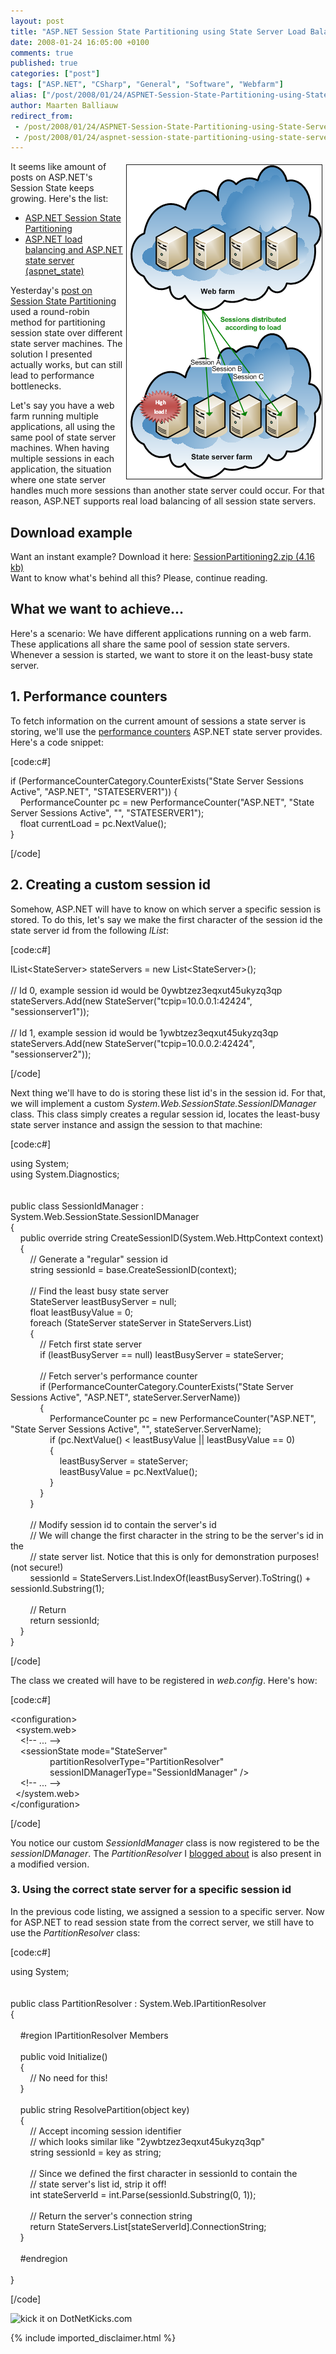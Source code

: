 ```yaml
---
layout: post
title: "ASP.NET Session State Partitioning using State Server Load Balancing"
date: 2008-01-24 16:05:00 +0100
comments: true
published: true
categories: ["post"]
tags: ["ASP.NET", "CSharp", "General", "Software", "Webfarm"]
alias: ["/post/2008/01/24/ASPNET-Session-State-Partitioning-using-State-Server-Load-Balancing.aspx", "/post/2008/01/24/aspnet-session-state-partitioning-using-state-server-load-balancing.aspx"]
author: Maarten Balliauw
redirect_from:
 - /post/2008/01/24/ASPNET-Session-State-Partitioning-using-State-Server-Load-Balancing.aspx.html
 - /post/2008/01/24/aspnet-session-state-partitioning-using-state-server-load-balancing.aspx.html
---
```

<p><img style="width: 312px; height: 502px;" src="/images/session_state_load_balancing.png" border="1" alt="" hspace="5" vspace="5" width="312" height="502" align="right" />It seems like amount of posts on ASP.NET's Session State keeps growing. Here's the list:</p>
<ul>
<li><a href="/post/2008/01/ASPNET-Session-State-Partitioning.aspx">ASP.NET Session State Partitioning</a></li>
<li><a href="/post/2007/11/ASPNET-load-balancing-and-ASPNET-state-server-(aspnet_state).aspx">ASP.NET load balancing and ASP.NET state server (aspnet_state)</a></li>
</ul>
<p>Yesterday's <a href="/post/2008/01/ASPNET-Session-State-Partitioning.aspx">post on Session State Partitioning</a> used a round-robin method for partitioning session state over different state server machines. The solution I presented actually works, but can still lead to performance bottlenecks.</p>
<p>Let's say you have a web farm running multiple applications, all using the same pool of state server machines. When having multiple sessions in each application, the situation where one state server handles much more sessions than another state server could occur. For that reason, ASP.NET supports real load balancing of all session state servers.</p>
<h2>Download example</h2>
<p>Want an instant example? Download it here: <a href="/files/2012/11/SessionPartitioning2.zip">SessionPartitioning2.zip (4.16 kb)</a><br />Want to know what's behind all this? Please, continue reading.</p>
<h2>What we want to achieve...</h2>
<p>Here's a scenario: We have different applications running on a web farm. These applications all share the same pool of session state servers. Whenever a session is started, we want to store it on the least-busy state server.</p>
<h2>1. Performance counters</h2>
<p>To fetch information on the current amount of sessions a state server is storing, we'll use the <a href="http://msdn2.microsoft.com/en-us/library/fxk122b4.aspx" target="_blank">performance counters</a> ASP.NET state server provides. Here's a code snippet:</p>
<p>[code:c#]</p>
<p>if (PerformanceCounterCategory.CounterExists("State Server Sessions Active", "ASP.NET", "STATESERVER1")) {<br /> &nbsp;&nbsp;&nbsp; PerformanceCounter pc = new PerformanceCounter("ASP.NET", "State Server Sessions Active", "", "STATESERVER1");<br /> &nbsp;&nbsp;&nbsp; float currentLoad = pc.NextValue();<br /> }</p>
<p>[/code]</p>
<h2>2. Creating a custom session id</h2>
<p>Somehow, ASP.NET will have to know on which server a specific session is stored. To do this, let's say we make the first character of the session id the state server id from the following <em>IList</em>:</p>
<p>[code:c#]</p>
<p>IList&lt;StateServer&gt; stateServers = new List&lt;StateServer&gt;();<br /> <br /> // Id 0, example session id would be 0ywbtzez3eqxut45ukyzq3qp<br /> stateServers.Add(new StateServer("tcpip=10.0.0.1:42424", "sessionserver1"));<br /> <br /> // Id 1, example session id would be 1ywbtzez3eqxut45ukyzq3qp<br /> stateServers.Add(new StateServer("tcpip=10.0.0.2:42424", "sessionserver2"));</p>
<p>[/code]</p>
<p>Next thing we'll have to do is storing these list id's in the session id. For that, we will implement a custom <em>System.Web.SessionState.SessionIDManager</em> class. This class simply creates a regular session id, locates the least-busy state server instance and assign the session to that machine:</p>
<p>[code:c#]</p>
<p>using System;<br /> using System.Diagnostics;<br /> <br /> <br /> public class SessionIdManager : System.Web.SessionState.SessionIDManager<br /> {<br /> &nbsp;&nbsp;&nbsp; public override string CreateSessionID(System.Web.HttpContext context)<br /> &nbsp;&nbsp;&nbsp; {<br /> &nbsp;&nbsp;&nbsp;&nbsp;&nbsp;&nbsp;&nbsp; // Generate a "regular" session id<br /> &nbsp;&nbsp;&nbsp;&nbsp;&nbsp;&nbsp;&nbsp; string sessionId = base.CreateSessionID(context); <br /> <br /> &nbsp;&nbsp;&nbsp;&nbsp;&nbsp;&nbsp;&nbsp; // Find the least busy state server<br /> &nbsp;&nbsp;&nbsp;&nbsp;&nbsp;&nbsp;&nbsp; StateServer leastBusyServer = null;<br /> &nbsp;&nbsp;&nbsp;&nbsp;&nbsp;&nbsp;&nbsp; float leastBusyValue = 0;<br /> &nbsp;&nbsp;&nbsp;&nbsp;&nbsp;&nbsp;&nbsp; foreach (StateServer stateServer in StateServers.List)<br /> &nbsp;&nbsp;&nbsp;&nbsp;&nbsp;&nbsp;&nbsp; {<br /> &nbsp;&nbsp;&nbsp;&nbsp;&nbsp;&nbsp;&nbsp;&nbsp;&nbsp;&nbsp;&nbsp; // Fetch first state server<br /> &nbsp;&nbsp;&nbsp;&nbsp;&nbsp;&nbsp;&nbsp;&nbsp;&nbsp;&nbsp;&nbsp; if (leastBusyServer == null) leastBusyServer = stateServer; <br /> <br /> &nbsp;&nbsp;&nbsp;&nbsp;&nbsp;&nbsp;&nbsp;&nbsp;&nbsp;&nbsp;&nbsp; // Fetch server's performance counter<br /> &nbsp;&nbsp;&nbsp;&nbsp;&nbsp;&nbsp;&nbsp;&nbsp;&nbsp;&nbsp;&nbsp; if (PerformanceCounterCategory.CounterExists("State Server Sessions Active", "ASP.NET", stateServer.ServerName))<br /> &nbsp;&nbsp;&nbsp;&nbsp;&nbsp;&nbsp;&nbsp;&nbsp;&nbsp;&nbsp;&nbsp; {<br /> &nbsp;&nbsp;&nbsp;&nbsp;&nbsp;&nbsp;&nbsp;&nbsp;&nbsp;&nbsp;&nbsp;&nbsp;&nbsp;&nbsp;&nbsp; PerformanceCounter pc = new PerformanceCounter("ASP.NET", "State Server Sessions Active", "", stateServer.ServerName);<br /> &nbsp;&nbsp;&nbsp;&nbsp;&nbsp;&nbsp;&nbsp;&nbsp;&nbsp;&nbsp;&nbsp;&nbsp;&nbsp;&nbsp;&nbsp; if (pc.NextValue() &lt; leastBusyValue || leastBusyValue == 0)<br /> &nbsp;&nbsp;&nbsp;&nbsp;&nbsp;&nbsp;&nbsp;&nbsp;&nbsp;&nbsp;&nbsp;&nbsp;&nbsp;&nbsp;&nbsp; {<br /> &nbsp;&nbsp;&nbsp;&nbsp;&nbsp;&nbsp;&nbsp;&nbsp;&nbsp;&nbsp;&nbsp;&nbsp;&nbsp;&nbsp;&nbsp;&nbsp;&nbsp;&nbsp;&nbsp; leastBusyServer = stateServer;<br /> &nbsp;&nbsp;&nbsp;&nbsp;&nbsp;&nbsp;&nbsp;&nbsp;&nbsp;&nbsp;&nbsp;&nbsp;&nbsp;&nbsp;&nbsp;&nbsp;&nbsp;&nbsp;&nbsp; leastBusyValue = pc.NextValue();<br /> &nbsp;&nbsp;&nbsp;&nbsp;&nbsp;&nbsp;&nbsp;&nbsp;&nbsp;&nbsp;&nbsp;&nbsp;&nbsp;&nbsp;&nbsp; }<br /> &nbsp;&nbsp;&nbsp;&nbsp;&nbsp;&nbsp;&nbsp;&nbsp;&nbsp;&nbsp;&nbsp; }<br /> &nbsp;&nbsp;&nbsp;&nbsp;&nbsp;&nbsp;&nbsp; } <br /> <br /> &nbsp;&nbsp;&nbsp;&nbsp;&nbsp;&nbsp;&nbsp; // Modify session id to contain the server's id<br /> &nbsp;&nbsp;&nbsp;&nbsp;&nbsp;&nbsp;&nbsp; // We will change the first character in the string to be the server's id in the<br /> &nbsp;&nbsp;&nbsp;&nbsp;&nbsp;&nbsp;&nbsp; // state server list. Notice that this is only for demonstration purposes! (not secure!)<br /> &nbsp;&nbsp;&nbsp;&nbsp;&nbsp;&nbsp;&nbsp; sessionId = StateServers.List.IndexOf(leastBusyServer).ToString() + sessionId.Substring(1); <br /> <br /> &nbsp;&nbsp;&nbsp;&nbsp;&nbsp;&nbsp;&nbsp; // Return<br /> &nbsp;&nbsp;&nbsp;&nbsp;&nbsp;&nbsp;&nbsp; return sessionId;<br /> &nbsp;&nbsp;&nbsp; }<br /> }</p>
<p>[/code]</p>
<p>The class we created will have to be registered in <em>web.config</em>. Here's how:</p>
<p>[code:c#]</p>
<p>&lt;configuration&gt;<br /> &nbsp; &lt;system.web&gt;<br /> &nbsp;&nbsp;&nbsp; &lt;!-- ... --&gt;<br /> &nbsp;&nbsp;&nbsp; &lt;sessionState mode="StateServer"<br /> &nbsp;&nbsp;&nbsp;&nbsp;&nbsp;&nbsp;&nbsp;&nbsp;&nbsp;&nbsp;&nbsp;&nbsp;&nbsp;&nbsp;&nbsp; partitionResolverType="PartitionResolver"<br /> &nbsp;&nbsp;&nbsp;&nbsp;&nbsp;&nbsp;&nbsp;&nbsp;&nbsp;&nbsp;&nbsp;&nbsp;&nbsp;&nbsp;&nbsp; sessionIDManagerType="SessionIdManager" /&gt;<br /> &nbsp;&nbsp;&nbsp; &lt;!-- ... --&gt;<br /> &nbsp; &lt;/system.web&gt;<br /> &lt;/configuration&gt;</p>
<p>[/code]</p>
<p>You notice our custom <em>SessionIdManager</em> class is now registered to be the <em>sessionIDManager</em>. The <em>PartitionResolver</em> I <a href="/post/2008/01/ASPNET-Session-State-Partitioning.aspx" target="_blank">blogged about</a> is also present in a modified version.</p>
<h3>3. Using the correct state server for a specific session id</h3>
<p>In the previous code listing, we assigned a session to a specific server. Now for ASP.NET to read session state from the correct server, we still have to use the <em>PartitionResolver</em> class:</p>
<p>[code:c#]</p>
<p>using System; <br /> <br /> <br /> public class PartitionResolver : System.Web.IPartitionResolver<br /> { <br /> <br /> &nbsp;&nbsp;&nbsp; #region IPartitionResolver Members <br /> <br /> &nbsp;&nbsp;&nbsp; public void Initialize()<br /> &nbsp;&nbsp;&nbsp; {<br /> &nbsp;&nbsp;&nbsp;&nbsp;&nbsp;&nbsp;&nbsp; // No need for this!<br /> &nbsp;&nbsp;&nbsp; } <br /> <br /> &nbsp;&nbsp;&nbsp; public string ResolvePartition(object key)<br /> &nbsp;&nbsp;&nbsp; {<br /> &nbsp;&nbsp;&nbsp;&nbsp;&nbsp;&nbsp;&nbsp; // Accept incoming session identifier<br /> &nbsp;&nbsp;&nbsp;&nbsp;&nbsp;&nbsp;&nbsp; // which looks similar like "2ywbtzez3eqxut45ukyzq3qp"<br /> &nbsp;&nbsp;&nbsp;&nbsp;&nbsp;&nbsp;&nbsp; string sessionId = key as string; <br /> <br /> &nbsp;&nbsp;&nbsp;&nbsp;&nbsp;&nbsp;&nbsp; // Since we defined the first character in sessionId to contain the<br /> &nbsp;&nbsp;&nbsp;&nbsp;&nbsp;&nbsp;&nbsp; // state server's list id, strip it off!<br /> &nbsp;&nbsp;&nbsp;&nbsp;&nbsp;&nbsp;&nbsp; int stateServerId = int.Parse(sessionId.Substring(0, 1)); <br /> <br /> &nbsp;&nbsp;&nbsp;&nbsp;&nbsp;&nbsp;&nbsp; // Return the server's connection string<br /> &nbsp;&nbsp;&nbsp;&nbsp;&nbsp;&nbsp;&nbsp; return StateServers.List[stateServerId].ConnectionString;<br /> &nbsp;&nbsp;&nbsp; } <br /> <br /> &nbsp;&nbsp;&nbsp; #endregion <br /> <br /> }</p>
<p>[/code]</p>
<p><img src="http://www.dotnetkicks.com/Services/Images/KickItImageGenerator.ashx?url=/post/2008/01/ASPNET-Session-State-Partitioning-using-State-Server-Load-Balancing.aspx" border="0" alt="kick it on DotNetKicks.com" width="82" height="18" />&nbsp;</p>

{% include imported_disclaimer.html %}

